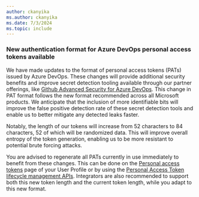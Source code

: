 ```yaml
---
author: ckanyika
ms.author: ckanyika
ms.date: 7/3/2024
ms.topic: include
---
```


### New authentication format for Azure DevOps personal access tokens available

We have made updates to the format of personal access tokens (PATs) issued by Azure DevOps. These changes will provide additional security benefits and improve secret detection tooling available through our partner offerings, like [Github Advanced Security for Azure DevOps](https://devblogs.microsoft.com/devops/github-advanced-security-for-azure-devops-public-preview-starts-now/). This change in PAT format follows the new format recommended across all Microsoft products. We anticipate that the inclusion of more identifiable bits will improve the false positive detection rate of these secret detection tools and enable us to better mitigate any detected leaks faster.

Notably, the length of our tokens will increase from 52 characters to 84 characters, 52 of which will be randomized data. This will improve overall entropy of the token generation, enabling us to be more resistant to potential brute forcing attacks. 

You are advised to regenerate all PATs currently in use immediately to benefit from these changes. This can be done on the [Personal access tokens](/azure/devops/organizations/accounts/use-personal-access-tokens-to-authenticate?view=azure-devops&tabs=Windows#modify-a-pat&preserve-view=true) page of your User Profile or by using the [Personal Access Token lifecycle management APIs](/azure/devops/organizations/accounts/manage-personal-access-tokens-via-api?view=azure-devops&preserve-view=true). Integrators are also recommended to support both this new token length and the current token length, while you adapt to this new format.